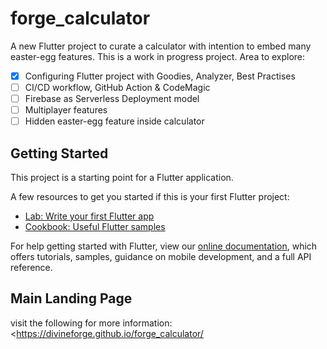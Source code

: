 # forge_calculator

A new Flutter project to curate a calculator with intention to embed many easter-egg features.
This is a work in progress project. Area to explore:
- [x] Configuring Flutter project with Goodies, Analyzer, Best Practises
- [ ] CI/CD workflow, GitHub Action & CodeMagic
- [ ] Firebase as Serverless Deployment model
- [ ] Multiplayer features
- [ ] Hidden easter-egg feature inside calculator

## Getting Started

This project is a starting point for a Flutter application.

A few resources to get you started if this is your first Flutter project:

- [Lab: Write your first Flutter app](https://flutter.dev/docs/get-started/codelab)
- [Cookbook: Useful Flutter samples](https://flutter.dev/docs/cookbook)

For help getting started with Flutter, view our
[online documentation](https://flutter.dev/docs), which offers tutorials,
samples, guidance on mobile development, and a full API reference.

## Main Landing Page

visit the following for more information: <https://divineforge.github.io/forge_calculator/
>
